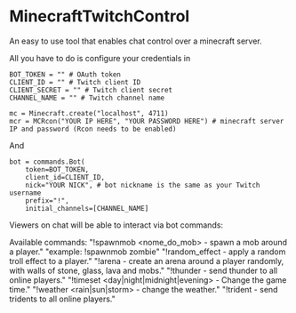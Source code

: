 # MinecraftTwitchControl
An easy to use tool that enables chat control over a minecraft server.

All you have to do is configure your credentials in

```
BOT_TOKEN = "" # OAuth token
CLIENT_ID = "" # Twitch client ID
CLIENT_SECRET = "" # Twitch client secret
CHANNEL_NAME = "" # Twitch channel name

mc = Minecraft.create("localhost", 4711)
mcr = MCRcon("YOUR IP HERE", "YOUR PASSWORD HERE") # minecraft server IP and password (Rcon needs to be enabled)
```

And

```
bot = commands.Bot(
    token=BOT_TOKEN,
    client_id=CLIENT_ID,
    nick="YOUR NICK", # bot nickname is the same as your Twitch username
    prefix="!",
    initial_channels=[CHANNEL_NAME]
```

Viewers on chat will be able to interact via bot commands:


Available commands:
"!spawnmob <nome_do_mob> - spawn a mob around a player."
"example: !spawnmob zombie"
"!random_effect - apply a random troll effect to a player."
"!arena - create an arena around a player randomly, with walls of stone, glass, lava and mobs."
"!thunder - send thunder to all online players."
"!timeset <day|night|midnight|evening> - Change the game time."
"!weather <rain|sun|storm> - change the weather."
"!trident - send tridents to all online players."
